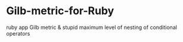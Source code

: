 # Gilb-metric-for-Ruby
ruby app Gilb metric &amp; stupid maximum level of nesting of conditional operators
